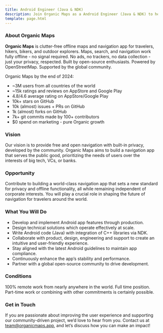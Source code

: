 ```yaml
---
title: Android Engineer (Java & NDK)
description: Join Organic Maps as a Android Engineer (Java & NDK) to help build a privacy-focused, open-source navigation app with offline functionality and community-driven development.
template: page.html
---
```


### **About Organic Maps**

**Organic Maps** is clutter-free offline maps and navigation app for travelers, hikers, bikers, and outdoor explorers. Maps, search, and navigation work fully offline - no signal required. No ads, no trackers, no data collection - just your privacy, respected. Built by open-source enthusiasts. Powered by OpenStreetMap. Supported by the global community.

Organic Maps by the end of 2024:

- ~3M users from all countries of the world
- ~15k ratings and reviews on AppStore and Google Play
- 4.8/4.6 average rating on AppStore/Google Play
- 10k+ stars on GitHub
- 10k (almost) issues + PRs on GitHub
- 1k (almost) forks on GitHub
- 7k+ git commits made by 100+ contributors
- $0 spend on marketing - pure Organic growth

### Vision

Our vision is to provide free and open navigation with built-in privacy, developed
by the community. Organic Maps aims to build a navigation app that serves the public
good, prioritizing the needs of users over the interests of big tech, VCs, or banks.

### Opportunity

Contribute to building a world-class navigation app that sets a new standard
for privacy and offline functionality, all while remaining independent of corporate
interests. You will play a crucial role in shaping the future of navigation for
travelers around the world.

### What You Will Do

- Develop and implement Android app features through production.
- Design technical solutions which operate effectively at scale.
- Write Android code (Java) with integration of C++ libraries via NDK.
- Collaborate with product, design, engineering and support to create an intuitive and user-friendly experience.
- Stay aligned with the latest Android guidelines to maintain app compliance.
- Continuously enhance the app’s stability and performance.
- Partner with a global open-source community to drive development.

### Conditions

100% remote work from nearly anywhere in the world. Full time position. Part-time work or combining with other commitments is certainly possible.

### Get in Touch

If you are passionate about improving the user experience and supporting our community-driven project, we’d love to hear from you. Contact us at [team@organicmaps.app](mailto:team@organicmaps.app), and let’s discuss how you can make an impact!
